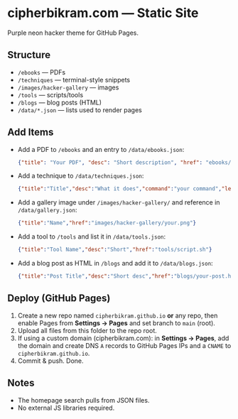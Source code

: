 
# cipherbikram.com — Static Site

Purple neon hacker theme for GitHub Pages.

## Structure
- `/ebooks` — PDFs
- `/techniques` — terminal-style snippets
- `/images/hacker-gallery` — images
- `/tools` — scripts/tools
- `/blogs` — blog posts (HTML)
- `/data/*.json` — lists used to render pages

## Add Items
- Add a PDF to `/ebooks` and an entry to `/data/ebooks.json`:
  ```json
  {"title": "Your PDF", "desc": "Short description", "href": "ebooks/your.pdf"}
  ```

- Add a technique to `/data/techniques.json`:
  ```json
  {"title":"Title","desc":"What it does","command":"your command","level":"Beginner"}
  ```

- Add a gallery image under `/images/hacker-gallery/` and reference in `/data/gallery.json`:
  ```json
  {"title":"Name","href":"images/hacker-gallery/your.png"}
  ```

- Add a tool to `/tools` and list it in `/data/tools.json`:
  ```json
  {"title":"Tool Name","desc":"Short","href":"tools/script.sh"}
  ```

- Add a blog post as HTML in `/blogs` and add it to `/data/blogs.json`:
  ```json
  {"title":"Post Title","desc":"Short desc","href":"blogs/your-post.html","date":"2025-08-15","tags":["tag1","tag2"]}
  ```

## Deploy (GitHub Pages)
1. Create a new repo named `cipherbikram.github.io` **or** any repo, then enable Pages from **Settings → Pages** and set branch to `main` (root).
2. Upload all files from this folder to the repo root.
3. If using a custom domain (cipherbikram.com): in **Settings → Pages**, add the domain and create DNS `A` records to GitHub Pages IPs and a `CNAME` to `cipherbikram.github.io`.
4. Commit & push. Done.

## Notes
- The homepage search pulls from JSON files.
- No external JS libraries required.
